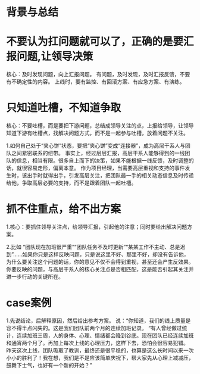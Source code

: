 # 背景与总结

# 不要认为扛问题就可以了，正确的是要汇报问题,让领导决策
核心：及时发现问题，向上汇报问题。
有问题，及时发现，及时汇报反馈，不要有不确定性的内容。
上线时，要有监控、有回滚方案、有应急方案、有演练。

# 只知道吐槽，不知道争取
核心：不要吐槽，而是要把下游问题，总结成领导关注的点，上报给领导，让领导知道下游有吐槽点，找解决问题方式，而不是一起参与吐槽，放着问题不关注。

1.如何自己处于“夹心饼”状态，要把“夹心饼”变成“连接器”，成为高层干系人与团队之间紧密联系的纽带。
事实上，经过层层汇报，高层干系人能够得到的一线团队的信息，相当有限。很多自上而下的决策，如果不能根据一线反馈，及时调整的话，就很容易走形，偏离本意。
作为项目经理，当需要高层重视和支持的事件发生时，该出手时就得出手，引发高层关注，把团队最一手的相关动态信息及时传递给他，争取高层必要的支持，而不是跟着团队一起吐槽。

# 抓不住重点，给不出方案
1.核心：要抓住领导关注点，给领导汇报，引起他的注意；同时要给出解决问题方案。

2.比如
“团队现在加班很严重”“团队任务不及时更新”“某某工作不主动、总是迟到”……如果你只是这样反映问题，只是说这里不好、那里不好，却没有告诉他，为什么要关注这个问题的话，你的意见不仅不会得到重视，甚至还会产生反效果。
你要反映的问题，与高层干系人的核心关注点是否相匹配，这是能否引起其关注并进一步行动的关键所在。


# case案例
1.先说结论，后解释原因，然后给出参考方案。
说：“你知道，我们的线上质量是容不得半点闪失的。这是我们团队前两个月的连续加班记录。
“有人曾经做过统计，连续加班三周，人的身体、心理、情绪都会降到谷底。现在团队已经连续加班和通宵两个月了。再加上每次上线的心理压力，这样下去，恐怕会很容易犯错。
昨天这次上线，团队吸取了教训，最终还是很平稳的，也算是这么长时间以来一次小小的胜利了！我在想，我们是不是应该简单庆祝下，帮大家先从心理上减减压，鼓舞下士气，也好有一个新的开始？”